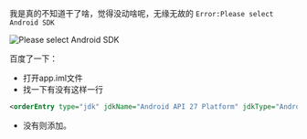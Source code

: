 
我是真的不知道干了啥，觉得没动啥呢，无缘无故的 `Error:Please select Android SDK`

<!--more-->

![ Please select Android SDK ](http://r.photo.store.qq.com/psb?/V14L47VC0w3vOf/iVCiO*rQz6yQCtbgUJoGj3kU15PEJbr3WAC5EMVBZsk!/r/dFQBAAAAAAAA)

百度了一下：

- 打开app.iml文件
- 找一下有没有这样一行

```xml
<orderEntry type="jdk" jdkName="Android API 27 Platform" jdkType="Android SDK" />
```

- 没有则添加。